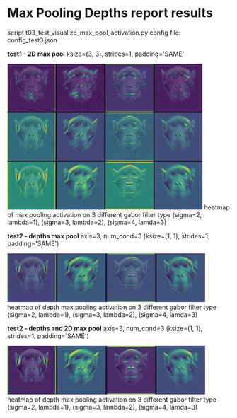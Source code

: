 # Max Pooling Depths report results

script t03_test_visualize_max_pool_activation.py
config file: config_test3.json

**test1 - 2D max pool**
ksize=(3, 3), strides=1, padding='SAME'

<img src='../../img/heatmap_MaxPooling_per_channel.jpeg' height="330">
heatmap of max pooling activation on 3 different gabor filter type (sigma=2, lambda=1), (sigma=3, lambda=2), (sigma=4, lamda=3)

**test2 - depths max pool**
axis=3, num_cond=3 (ksize=(1, 1), strides=1, padding='SAME')

<img src='../../img/heatmap_MaxPooling_only_depths.jpeg' height="110">
heatmap of depth max pooling activation on 3 different gabor filter type (sigma=2, lambda=1), (sigma=3, lambda=2), (sigma=4, lamda=3)

**test2 - depths and 2D max pool**
axis=3, num_cond=3 (ksize=(1, 1), strides=1, padding='SAME')

<img src='../../img/heatmap_MaxPooling_depths.jpeg' height="110">
heatmap of depth max pooling activation on 3 different gabor filter type (sigma=2, lambda=1), (sigma=3, lambda=2), (sigma=4, lamda=3)
